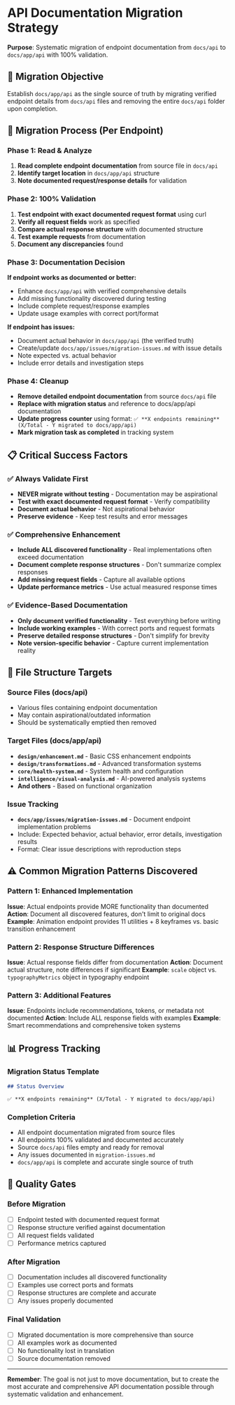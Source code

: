 # API Documentation Migration Strategy

**Purpose**: Systematic migration of endpoint documentation from `docs/api` to `docs/app/api` with 100% validation.

## 🎯 **Migration Objective**

Establish `docs/app/api` as the single source of truth by migrating verified endpoint details from `docs/api` files and removing the entire `docs/api` folder upon completion.

## 🔄 **Migration Process (Per Endpoint)**

### Phase 1: Read & Analyze

1. **Read complete endpoint documentation** from source file in `docs/api`
2. **Identify target location** in `docs/app/api` structure
3. **Note documented request/response details** for validation

### Phase 2: 100% Validation

1. **Test endpoint with exact documented request format** using curl
2. **Verify all request fields** work as specified
3. **Compare actual response structure** with documented structure
4. **Test example requests** from documentation
5. **Document any discrepancies** found

### Phase 3: Documentation Decision

**If endpoint works as documented or better:**

- Enhance `docs/app/api` with verified comprehensive details
- Add missing functionality discovered during testing
- Include complete request/response examples
- Update usage examples with correct port/format

**If endpoint has issues:**

- Document actual behavior in `docs/app/api` (the verified truth)
- Create/update `docs/app/issues/migration-issues.md` with issue details
- Note expected vs. actual behavior
- Include error details and investigation steps

### Phase 4: Cleanup

- **Remove detailed endpoint documentation** from source `docs/api` file
- **Replace with migration status** and reference to docs/app/api documentation
- **Update progress counter** using format: `✅ **X endpoints remaining** (X/Total - Y migrated to docs/app/api)`
- **Mark migration task as completed** in tracking system

## 📋 **Critical Success Factors**

### ✅ **Always Validate First**

- **NEVER migrate without testing** - Documentation may be aspirational
- **Test with exact documented request format** - Verify compatibility
- **Document actual behavior** - Not aspirational behavior
- **Preserve evidence** - Keep test results and error messages

### ✅ **Comprehensive Enhancement**

- **Include ALL discovered functionality** - Real implementations often exceed documentation
- **Document complete response structures** - Don't summarize complex responses
- **Add missing request fields** - Capture all available options
- **Update performance metrics** - Use actual measured response times

### ✅ **Evidence-Based Documentation**

- **Only document verified functionality** - Test everything before writing
- **Include working examples** - With correct ports and request formats
- **Preserve detailed response structures** - Don't simplify for brevity
- **Note version-specific behavior** - Capture current implementation reality

## 📁 **File Structure Targets**

### Source Files (docs/api)

- Various files containing endpoint documentation
- May contain aspirational/outdated information
- Should be systematically emptied then removed

### Target Files (docs/app/api)

- **`design/enhancement.md`** - Basic CSS enhancement endpoints
- **`design/transformations.md`** - Advanced transformation systems
- **`core/health-system.md`** - System health and configuration
- **`intelligence/visual-analysis.md`** - AI-powered analysis systems
- **And others** - Based on functional organization

### Issue Tracking

- **`docs/app/issues/migration-issues.md`** - Document endpoint implementation problems
- Include: Expected behavior, actual behavior, error details, investigation results
- Format: Clear issue descriptions with reproduction steps

## ⚠️ **Common Migration Patterns Discovered**

### Pattern 1: Enhanced Implementation

**Issue**: Actual endpoints provide MORE functionality than documented
**Action**: Document all discovered features, don't limit to original docs
**Example**: Animation endpoint provides 11 utilities + 8 keyframes vs. basic transition enhancement

### Pattern 2: Response Structure Differences

**Issue**: Actual response fields differ from documentation
**Action**: Document actual structure, note differences if significant
**Example**: `scale` object vs. `typographyMetrics` object in typography endpoint

### Pattern 3: Additional Features

**Issue**: Endpoints include recommendations, tokens, or metadata not documented
**Action**: Include ALL response fields with examples
**Example**: Smart recommendations and comprehensive token systems

## 📊 **Progress Tracking**

### Migration Status Template

```markdown
## Status Overview

✅ **X endpoints remaining** (X/Total - Y migrated to docs/app/api)
```

### Completion Criteria

- All endpoint documentation migrated from source files
- All endpoints 100% validated and documented accurately
- Source `docs/api` files empty and ready for removal
- Any issues documented in `migration-issues.md`
- `docs/app/api` is complete and accurate single source of truth

## 🚨 **Quality Gates**

### Before Migration

- [ ] Endpoint tested with documented request format
- [ ] Response structure verified against documentation
- [ ] All request fields validated
- [ ] Performance metrics captured

### After Migration

- [ ] Documentation includes all discovered functionality
- [ ] Examples use correct ports and formats
- [ ] Response structures are complete and accurate
- [ ] Any issues properly documented

### Final Validation

- [ ] Migrated documentation is more comprehensive than source
- [ ] All examples work as documented
- [ ] No functionality lost in translation
- [ ] Source documentation removed

---

**Remember**: The goal is not just to move documentation, but to create the most accurate and comprehensive API documentation possible through systematic validation and enhancement.
